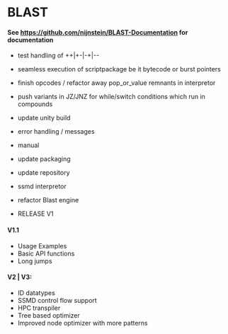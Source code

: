 # BLAST
#### See https://github.com/nijnstein/BLAST-Documentation for documentation


- test handling of ++|+-|-+|--

- seamless execution of scriptpackage be it bytecode or burst pointers

- finish opcodes / refactor away pop_or_value remnants in interpretor 
- push variants in JZ/JNZ for while/switch conditions which run in compounds
- update unity build 
- error handling / messages
- manual
- update packaging
- update repository

- ssmd interpretor
- refactor Blast engine 

- RELEASE V1

#### V1.1

- Usage Examples 
- Basic API functions
- Long jumps

#### V2 | V3:

- ID datatypes
- SSMD control flow support
- HPC transpiler
- Tree based optimizer
- Improved node optimizer with more patterns
